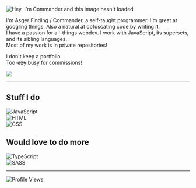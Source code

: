 ![Hey, I'm Commander and this image hasn't loaded](https://readme-typing-svg.herokuapp.com?font=Segoe+UI&color=%23C9D1D9&size=32&duration=3000&vCenter=true&height=44&lines=Hey%2C+I'm+Commander+%F0%9F%92%9C;I+do+stuff.)

I'm Asger Finding / Commander, a self-taught programmer. I'm great at googling things. Also a natural at obfuscating code by writing it.  
I have a passion for all-things webdev. I work with JavaScript, its supersets, and its sibling languages.  
Most of my work is in private repositories!

I don't keep a portfolio.  
Too ~~lazy~~ busy for commissions! 

<img align='center' src='https://github-readme-stats.vercel.app/api?username=CommanderAnime&include_all_commits=true&show_icons=true&hide_title=true&hide_rank=true&hide_border=true&disable_animations=true&theme=dracula'/>

---

## Stuff I do

![JavaScript](https://img.shields.io/badge/javascript-282a36.svg?&style=for-the-badge&logo=javascript&logoColor=f1e05a)\
![HTML](https://img.shields.io/badge/HTML-282a36.svg?style=for-the-badge&logo=html5&logoColor=e34c26)\
![CSS](https://img.shields.io/badge/CSS-282a36.svg?style=for-the-badge&logo=css3&logoColor=563d7c)

## Would love to do more

![TypeScript](https://img.shields.io/badge/typescript-282a36.svg?&style=for-the-badge&logo=typescript&logoColor=007acc)\
![SASS](https://img.shields.io/badge/SASS-282a36.svg?style=for-the-badge&logo=SASS&logoColor=ff69b4)

---

![Profile Views](https://komarev.com/ghpvc/?username=CommanderAnime&color=c4475c&style=for-the-badge)
